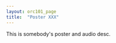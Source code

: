 ```yaml
---
layout: orc101_page
title:  "Poster XXX"
---
```


This is somebody's poster and audio desc.

<p></p>
<div style="text-align:center">
<iframe src="https://martintwhite.github.io/assets/posters/Poster_Salma_Salah.pdf&embedded=true" style="width:600px"; frameborder="0></iframe>
</div>
<p></p> 



